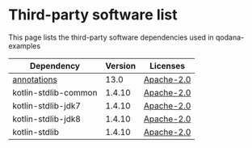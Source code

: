 # Third-party software list

This page lists the third-party software dependencies used in qodana-examples

| Dependency                                       | Version | Licenses                                      |
|--------------------------------------------------|---------|-----------------------------------------------|
| [annotations](http://www.jetbrains.org)          | 13.0    | [Apache-2.0](http://www.apache.org/licenses/) |
| kotlin-stdlib-common                             | 1.4.10  | [Apache-2.0](http://www.apache.org/licenses/) |
| kotlin-stdlib-jdk7                               | 1.4.10  | [Apache-2.0](http://www.apache.org/licenses/) |
| kotlin-stdlib-jdk8                               | 1.4.10  | [Apache-2.0](http://www.apache.org/licenses/) |
| kotlin-stdlib                                    | 1.4.10  | [Apache-2.0](http://www.apache.org/licenses/) |